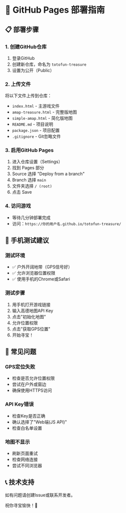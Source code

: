 # 🚀 GitHub Pages 部署指南

## 📋 部署步骤

### 1. 创建GitHub仓库
1. 登录GitHub
2. 创建新仓库，命名为 `totofun-treasure`
3. 设置为公开（Public）

### 2. 上传文件
将以下文件上传到仓库：
- `index.html` - 主游戏文件
- `amap-treasure.html` - 完整版地图
- `simple-amap.html` - 简化版地图
- `README.md` - 项目说明
- `package.json` - 项目配置
- `.gitignore` - Git忽略文件

### 3. 启用GitHub Pages
1. 进入仓库设置（Settings）
2. 找到 Pages 部分
3. Source 选择 "Deploy from a branch"
4. Branch 选择 `main`
5. 文件夹选择 `/ (root)`
6. 点击 Save

### 4. 访问游戏
- 等待几分钟部署完成
- 访问：`https://你的用户名.github.io/totofun-treasure/`

## 📱 手机测试建议

### 测试环境
- ✅ 户外开阔地带（GPS信号好）
- ✅ 允许浏览器位置权限
- ✅ 使用手机的Chrome或Safari

### 测试步骤
1. 用手机打开游戏链接
2. 输入高德地图API Key
3. 点击"初始化地图"
4. 允许位置权限
5. 点击"获取GPS位置"
6. 开始寻宝！

## 🔧 常见问题

### GPS定位失败
- 检查是否允许位置权限
- 尝试在户外或窗边
- 确保使用HTTPS访问

### API Key错误
- 检查Key是否正确
- 确认选择了"Web端(JS API)"
- 检查白名单设置

### 地图不显示
- 刷新页面重试
- 检查网络连接
- 尝试不同浏览器

## 📞 技术支持

如有问题请创建Issue或联系开发者。

祝你寻宝愉快！🎯
